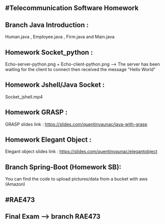 #Telecommunication Software Homework
-

Branch Java Introduction : 
-
Human.java , Employee.java , Firm.java and Main.java

Homework Socket_python : 
-
Echo-server-python.png + Echo-client-python.png 
--> The server has been waiting for the client to connect then received the message "Hello World"

Homework Jshell/Java Socket : 
-
Socket_jshell.mp4

Homework GRASP :
-
GRASP slides link : https://slides.com/quentinvaunac/java-with-grasp

Homework Elegant Object : 
-
Elegant object slides link : https://slides.com/quentinvaunac/elegantobject 

Branch Spring-Boot (Homework SB):
-
You can find the code to upload pictures/data from a bucket with aws (Amazon)


#RAE473 
-

Final Exam --> branch RAE473
-
